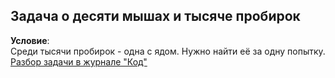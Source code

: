 ## Задача о десяти мышах и тысяче пробирок
**Условие**:  
Среди тысячи пробирок - одна с ядом. Нужно найти её за одну попытку.
[Разбор задачи в журнале "Код"](https://thecode.media/binary-mouse/)

